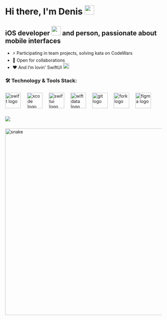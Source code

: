 <h1>
  Hi there, I'm Denis
  <img src="https://media.giphy.com/media/hvRJCLFzcasrR4ia7z/giphy.gif" width="30px"/>
</h1>

## iOS developer <img src="https://media.giphy.com/media/WUlplcMpOCEmTGBtBW/giphy.gif" width="30"/> and person, passionate about mobile interfaces
- ⚡ Participating in team projects, solving kata on CodeWars
- 🤝 Open for collaborations
- ❤️ And I’m lovin' SwiftUI <img src="https://github.com/user-attachments/assets/20a99f81-3a27-4683-92fe-6a3bcd51a15d" width="20px"/>

###

<h3 align="left">🛠 Technology & Tools Stack:</h3>

###
<div align="left">
  <img src="https://cdn.jsdelivr.net/gh/devicons/devicon@latest/icons/swift/swift-original.svg" height="50" alt="swift logo"/>
  <img width="12" />
  <img src="https://cdn.jsdelivr.net/gh/devicons/devicon@latest/icons/xcode/xcode-original.svg" height="50" alt="xcode logo"/> 
  <img width="12" />
  <img src="https://developer.apple.com/assets/elements/icons/swiftui/swiftui-96x96_2x.png" height="50" alt="swiftui logo"/>
   <img width="12" />
  <img src="https://developer.apple.com/assets/elements/icons/swiftdata/swiftdata-96x96_2x.png" height="50" alt="wiftdata logo"/>
   <img width="12" />
  <img src="https://cdn.jsdelivr.net/gh/devicons/devicon@latest/icons/git/git-original.svg" height="50" alt="git logo"/>
  <img width="12" />
  <img src="https://git-fork.com/images/logo.png" height="50" alt="fork logo"/>
  <img width="12" />
  <img src="https://cdn.jsdelivr.net/gh/devicons/devicon@latest/icons/figma/figma-original.svg" height="50" alt="figma logo"/>        
  <img width="12" />
</div>

###

<p align="left" >  
 <a href="https://github.com/anuraghazra/github-readme-stats"> 
  <img  src="https://github-readme-stats-sigma-five.vercel.app/api?username=denisgindulin&show_icons=true&theme=react&hide=issues,stars"/>
 </a>
</p>

###

<p align="left">
 <img width="600" src="assets/github-snake.svg" alt="snake"/>
</p>



